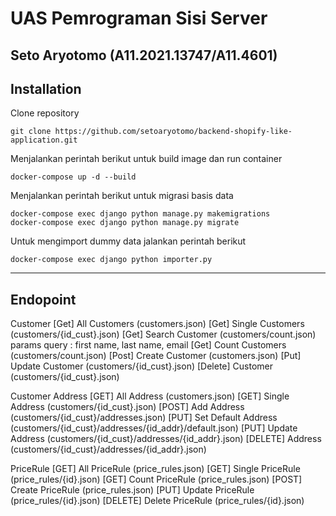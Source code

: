 # UAS Pemrograman Sisi Server
Seto Aryotomo (A11.2021.13747/A11.4601)
----------

## Installation


Clone repository

    git clone https://github.com/setoaryotomo/backend-shopify-like-application.git

Menjalankan perintah berikut untuk build image dan run container

    docker-compose up -d --build

Menjalankan perintah berikut untuk migrasi basis data

    docker-compose exec django python manage.py makemigrations 
    docker-compose exec django python manage.py migrate

Untuk mengimport dummy data jalankan perintah berikut

    docker-compose exec django python importer.py

    
----------
## Endopoint

Customer
[Get] All Customers (customers.json)
[Get] Single Customers (customers/{id_cust}.json)
[Get] Search Customer (customers/count.json) params query : first name, last name, email
[Get] Count Customers (customers/count.json)
[Post] Create Customer (customers.json)
[Put] Update Customer (customers/{id_cust}.json)
[Delete] Customer (customers/{id_cust}.json)

Customer Address
[GET] All Address (customers.json)
[GET] Single Address (customers/{id_cust}.json)
[POST] Add Address (customers/{id_cust}/addresses.json)
[PUT] Set Default Address (customers/{id_cust}/addresses/{id_addr}/default.json)
[PUT] Update Address (customers/{id_cust}/addresses/{id_addr}.json)
[DELETE] Address (customers/{id_cust}/addresses/{id_addr}.json)

PriceRule
[GET] All PriceRule (price_rules.json)
[GET] Single PriceRule (price_rules/{id}.json)
[GET] Count PriceRule (price_rules.json)
[POST] Create PriceRule (price_rules.json)
[PUT] Update PriceRule (price_rules/{id}.json)
[DELETE] Delete PriceRule (price_rules/{id}.json)
